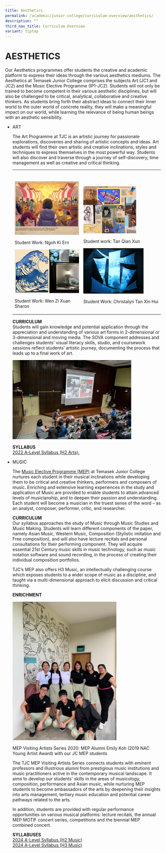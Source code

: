 ```yaml
---
title: Aesthetics
permalink: /academic/junior-college/curriculum-overview/aesthetics/
description: ""
third_nav_title: Curriculum Overview
variant: tiptap
---
```

<h1>AESTHETICS</h1>
<p>Our Aesthetics programmes offer students the creative and academic platform
to express their ideas through the various aesthetics mediums. The Aesthetics
at Temasek Junior College comprises the subjects Art (JC1 and JC2) and
the Music Elective Programme (IP1-JC2). Students will not only be trained
to become competent in their various aesthetic disciplines, but will also
be challenged to be critical, analytical, collaborative and creative thinkers.
As students bring forth their abstract ideas to connect their inner world
to the outer world of concrete reality, they will make a meaningful impact
on our world, while learning the relevance of being human beings with an
aesthetic sensibility.</p>
<ul>
<li>
<p>ART</p>
<p>The Art Programme at TJC is an artistic journey for passionate explorations,
discoveries and sharing of artistic concepts and ideas. Art students will
find their own artistic and creative inclinations, styles and techniques
to express themselves in the most powerful way. Students will also discover
and traverse through a journey of self-discovery, time management as well
as creative and critical thinking.</p>
<table>
<tbody>
<tr>
<th rowspan="1" colspan="1">
<p></p>
</th>
<th rowspan="1" colspan="1">
<p></p>
</th>
</tr>
<tr>
<td rowspan="1" colspan="1">
<p></p>
<div class="isomer-image-wrapper">
<img style="width: 100%;" height="auto" width="100%" alt="" src="/images/Academic/Curriculum Overview/Aesthetics/Ngoh_Ki_Ern.png">
</div>
<p>Student Work: Ngoh Ki Ern</p>
<div class="isomer-image-wrapper">
<img style="width: 100%" height="auto" width="100%" alt="" src="/images/Academic/Curriculum Overview/Aesthetics/Wen_Zi_Xuan_Sharon___1_.png">
</div>
<p>Student Work: Wen Zi Xuan Sharon</p>
</td>
<td rowspan="1" colspan="1">
<p></p>
<div class="isomer-image-wrapper">
<img style="width: 70%;" height="auto" width="100%" alt="" src="/images/Academic/Curriculum Overview/Aesthetics/Tan_Qian_Xun.png">
</div>
<p>Student work: Tan Qian Xun</p>
<div class="isomer-image-wrapper">
<img style="width: 80%;" height="auto" width="100%" alt="Christalyn Tan Xin Hui" src="/images/Academic/Curriculum Overview/Aesthetics/Christalyn_Tan_Xin_Hui.png">
</div>
<p>Student Work: Christalyn Tan Xin Hui</p>
</td>
</tr>
</tbody>
</table>
<p><strong>CURRICULUM</strong> 
<br>Students will gain knowledge and potential application through the appreciation
and understanding of various art forms in 2-dimensional or 3-dimensional
and moving media. The SOVA component addresses and challenges students’
visual literacy skills, studio, and coursework sessions reflect students’
artistic journey, documenting the process that leads up to a final work
of art.</p>
<p></p>
<div class="isomer-image-wrapper">
<img style="width:80%" height="auto" width="100%" src="/images/Academic/Curriculum%20Overview/Aesthetics/Amanda%20Heng%20Artist%20Talk.jpg">
</div>
<p></p>
<p><strong>SYLLABUS</strong> 
<br><a href="https://www.seab.gov.sg/docs/default-source/national-examinations/syllabus/alevel/2022syllabus/9750_y22_sy.pdf" rel="noopener noreferrer nofollow" target="_blank">2022 A-Level Syllabus (H2 Arts).</a>
</p>
<p></p>
</li>
<li>
<p>MUSIC</p>
<p>The <a href="/academic/special-programmes/music-elective-programme" rel="noopener noreferrer nofollow" target="_blank">Music Elective Programme (MEP)</a> at
Temasek Junior College nurtures each student in their musical inclinations
while developing them to be critical and creative thinkers, performers
and composers of music. Enriching and extensive learning experiences in
the study and application of Music are provided to enable students to attain
advanced levels of musicianship, and to deepen their passion and understanding.
Each student will become a musician in the truest sense of the word – as
an analyst, composer, performer, critic, and researcher.</p>
<p><strong>CURRICULUM</strong> 
<br>Our syllabus approaches the study of Music through Music Studies and Music
Making. Students will learn different components of the paper, namely Asian
Music, Western Music, Composition (Stylistic imitation and Free composition),
and will also have lecture recitals and personal consultations for their
performing component. They will acquire essential 21st Century music skills
in music technology, such as music notation software and sound recording,
in the process of creating their individual composition portfolios.</p>
<p>TJC’s MEP also offers H3 Music, an intellectually challenging course which
exposes students to a wider scope of music as a discipline, and taught
via a multi-dimensional approach to elicit discussion and critical thinking.</p>
<p><strong>ENRICHMENT</strong>
</p>
<div class="isomer-image-wrapper">
<img style="width:70%" height="auto" width="100%" src="/images/Academic/Curriculum%20Overview/Aesthetics/Emily%20Koh%20Visiting%20Artist%20Talk.jpg">
</div>
<p>MEP Visiting Artists Series 2020: MEP Alumni Emily Koh (2019 NAC Young
Artist Award) with our JC MEP students</p>
<p>The TJC MEP Visiting Artists Series connects students with eminent professors
and illustrious alumni from prestigious music institutions and music practitioners
active in the contemporary musical landscape. It aims to develop our students'
skills in the areas of musicology, composition, performance and Asian music,
while nurturing MEP students to become ambassadors of the arts by deepening
their insights into arts management, tertiary music education and potential
career pathways related to the arts.</p>
<p>In addition, students are provided with regular performance opportunities
on various musical platforms: lecture recitals, the annual MEP MOTIF concert
series, competitions and the biennial MEP combined concert.</p>
<p><strong>SYLLABUSES</strong> 
<br><a href="/files/Academic/Curriculum/9753_y25_sy.pdf" rel="noopener noreferrer nofollow" target="_blank">2024 A-Level Syllabus (H2 Music)</a> 
<br><a href="/files/Academic/Curriculum/9819_y25_sy.pdf" rel="noopener noreferrer nofollow" target="_blank">2024 A-Level Syllabus (H3 Music)</a>
</p>
</li>
</ul>
<p></p>